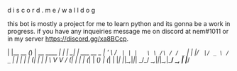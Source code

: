 d i s c o r d . m e / w a l l d o g

this bot is mostly a project for me to learn python and its gonna be a work in progress.
if you have any inqueiries message me on discord at nem#1011 or in my server https://discord.gg/xa8BCcp.


| |__   __ _(_) |   __      ____ _| | | __| | ___   __ _ 
| '_ \ / _` | | |   \ \ /\ / / _` | | |/ _` |/ _ \ / _` |
| | | | (_| | | |    \ V  V / (_| | | | (_| | (_) | (_| |
|_| |_|\__,_|_|_|     \_/\_/ \__,_|_|_|\__,_|\___/ \__, |
                                                   |___/ 

